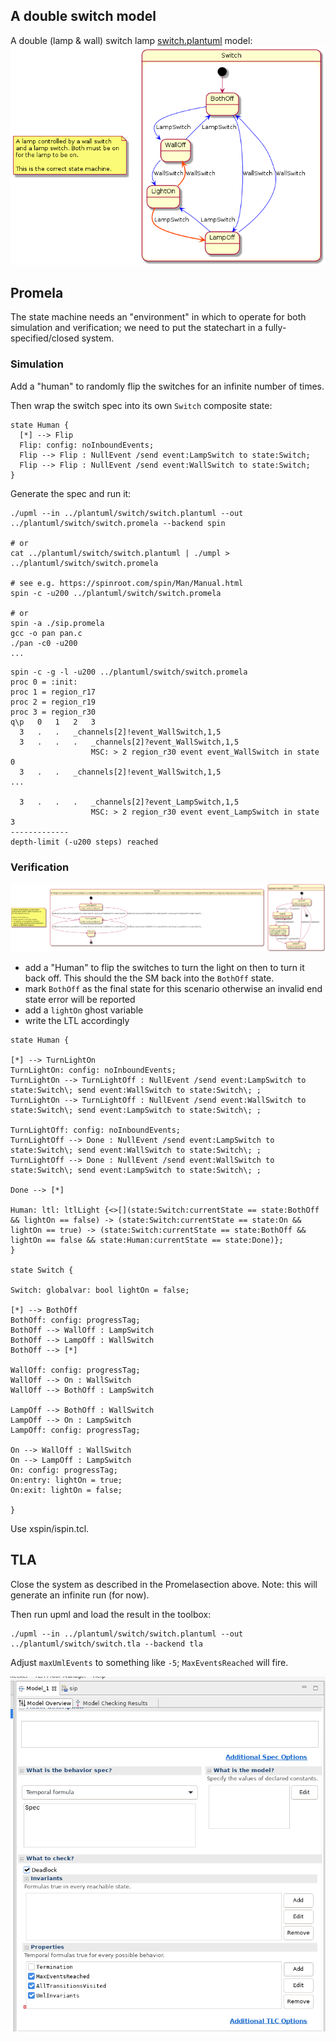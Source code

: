 ## A double switch  model

A double (lamp & wall) switch lamp [switch.plantuml](../../plantuml/switch/switch.plantuml) model:
![image](../../plantuml/switch/switch0.png)

## Promela 

The state machine needs an "environment" in which to operate for both simulation and verification; 
we need to put the statechart in a fully-specified/closed system.

### Simulation

Add a "human" to randomly flip the switches for an infinite number of times.

Then wrap the switch spec into its own ```Switch``` composite state:

```
state Human {
  [*] --> Flip
  Flip: config: noInboundEvents;
  Flip --> Flip : NullEvent /send event:LampSwitch to state:Switch;
  Flip --> Flip : NullEvent /send event:WallSwitch to state:Switch;
}
```

Generate the spec and run it:

```
./upml --in ../plantuml/switch/switch.plantuml --out ../plantuml/switch/switch.promela --backend spin

# or
cat ../plantuml/switch/switch.plantuml | ./umpl > ../plantuml/switch/switch.promela

# see e.g. https://spinroot.com/spin/Man/Manual.html
spin -c -u200 ../plantuml/switch/switch.promela

# or
spin -a ./sip.promela
gcc -o pan pan.c
./pan -c0 -u200
...
```

```
spin -c -g -l -u200 ../plantuml/switch/switch.promela
proc 0 = :init:
proc 1 = region_r17
proc 2 = region_r19
proc 3 = region_r30
q\p   0   1   2   3
  3   .   .   _channels[2]!event_WallSwitch,1,5
  3   .   .   .   _channels[2]?event_WallSwitch,1,5
                  MSC: > 2 region_r30 event event_WallSwitch in state 0
  3   .   .   _channels[2]!event_WallSwitch,1,5
...

  3   .   .   .   _channels[2]?event_LampSwitch,1,5
                  MSC: > 2 region_r30 event event_LampSwitch in state 3
-------------
depth-limit (-u200 steps) reached
```

### Verification

![image](../../plantuml/switch/switch.png)

- add a "Human" to flip the switches to turn the light on then to turn it back off. This should the the SM back into
the ```BothOff``` state.
- mark ```BothOff``` as the final state for this scenario otherwise an invalid end state error will be reported
- add a ```lightOn``` ghost variable
- write the LTL accordingly


```
state Human {

[*] --> TurnLightOn
TurnLightOn: config: noInboundEvents;
TurnLightOn --> TurnLightOff : NullEvent /send event:LampSwitch to state:Switch\; send event:WallSwitch to state:Switch\; ;
TurnLightOn --> TurnLightOff : NullEvent /send event:WallSwitch to state:Switch\; send event:LampSwitch to state:Switch\; ;

TurnLightOff: config: noInboundEvents;
TurnLightOff --> Done : NullEvent /send event:LampSwitch to state:Switch\; send event:WallSwitch to state:Switch\; ;
TurnLightOff --> Done : NullEvent /send event:WallSwitch to state:Switch\; send event:LampSwitch to state:Switch\; ;

Done --> [*]

Human: ltl: ltlLight {<>[](state:Switch:currentState == state:BothOff && lightOn == false) -> (state:Switch:currentState == state:On && lightOn == true) -> (state:Switch:currentState == state:BothOff && lightOn == false && state:Human:currentState == state:Done)};
}

state Switch {

Switch: globalvar: bool lightOn = false;

[*] --> BothOff
BothOff: config: progressTag;
BothOff --> WallOff : LampSwitch
BothOff --> LampOff : WallSwitch
BothOff --> [*]

WallOff: config: progressTag;
WallOff --> On : WallSwitch
WallOff --> BothOff : LampSwitch

LampOff --> BothOff : WallSwitch
LampOff --> On : LampSwitch
LampOff: config: progressTag;

On --> WallOff : WallSwitch
On --> LampOff : LampSwitch
On: config: progressTag;
On:entry: lightOn = true;
On:exit: lightOn = false;

}

```

Use xspin/ispin.tcl.


## TLA

Close the system as described in the Promelasection above. Note: this will generate an infinite run (for now).

Then run upml and load the result in the toolbox:

```
./upml --in ../plantuml/switch/switch.plantuml --out ../plantuml/switch/switch.tla --backend tla
```

Adjust ```maxUmlEvents``` to something like ```-5```; ```MaxEventsReached``` will fire.

![image](../../images/tla1.png)


